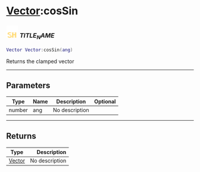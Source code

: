 # [Vector](../vector/README.md):cosSin

### <img src="../../.gitbook/assets/shared.png" width="32" height="32" /> $TITLE_NAME$

```lua
Vector Vector:cosSin(ang)
```

Returns the clamped vector<br>

-----------------
## Parameters

| Type   | Name | Description | Optional |
| ------ | ---- | ----------- | -------: |
| number | ang | No description |  |

-----------------
## Returns

| Type   | Description |
| ------ | ----------: |
| [Vector](../vector/README.md) | No description |
